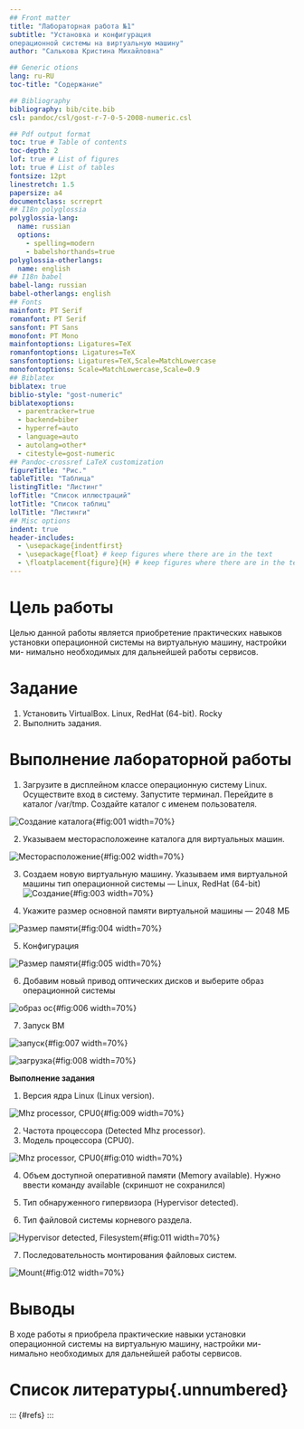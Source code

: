 ```yaml
---
## Front matter
title: "Лабораторная работа №1"
subtitle: "Установка и конфигурация
операционной системы на виртуальную машину"
author: "Салькова Кристина Михайловна"

## Generic otions
lang: ru-RU
toc-title: "Содержание"

## Bibliography
bibliography: bib/cite.bib
csl: pandoc/csl/gost-r-7-0-5-2008-numeric.csl

## Pdf output format
toc: true # Table of contents
toc-depth: 2
lof: true # List of figures
lot: true # List of tables
fontsize: 12pt
linestretch: 1.5
papersize: a4
documentclass: scrreprt
## I18n polyglossia
polyglossia-lang:
  name: russian
  options:
	- spelling=modern
	- babelshorthands=true
polyglossia-otherlangs:
  name: english
## I18n babel
babel-lang: russian
babel-otherlangs: english
## Fonts
mainfont: PT Serif
romanfont: PT Serif
sansfont: PT Sans
monofont: PT Mono
mainfontoptions: Ligatures=TeX
romanfontoptions: Ligatures=TeX
sansfontoptions: Ligatures=TeX,Scale=MatchLowercase
monofontoptions: Scale=MatchLowercase,Scale=0.9
## Biblatex
biblatex: true
biblio-style: "gost-numeric"
biblatexoptions:
  - parentracker=true
  - backend=biber
  - hyperref=auto
  - language=auto
  - autolang=other*
  - citestyle=gost-numeric
## Pandoc-crossref LaTeX customization
figureTitle: "Рис."
tableTitle: "Таблица"
listingTitle: "Листинг"
lofTitle: "Список иллюстраций"
lotTitle: "Список таблиц"
lolTitle: "Листинги"
## Misc options
indent: true
header-includes:
  - \usepackage{indentfirst}
  - \usepackage{float} # keep figures where there are in the text
  - \floatplacement{figure}{H} # keep figures where there are in the text
---
```


# Цель работы

Целью данной работы является приобретение практических навыков
установки операционной системы на виртуальную машину, настройки ми-
нимально необходимых для дальнейшей работы сервисов.

# Задание

1. Установить VirtualBox. Linux, RedHat (64-bit). Rocky 
2. Выполнить задания.


# Выполнение лабораторной работы

1. Загрузите в дисплейном классе операционную систему Linux. Осуществите
вход в систему. Запустите терминал. Перейдите в каталог /var/tmp. Создайте каталог с именем пользователя.

![Создание каталога](image/1.png){#fig:001 width=70%}

2. Указываем месторасположеине каталога для виртуальных машин.

![Месторасположение](image/2.png){#fig:002 width=70%}

3. Создаем новую виртуальную машину. Указываем имя виртуальной машины 
тип операционной системы — Linux, RedHat (64-bit) 
![Создание](image/3.png){#fig:003 width=70%}

4. Укажите размер основной памяти виртуальной машины — 2048
МБ 

![Размер памяти](image/4.png){#fig:004 width=70%}

5. Конфигурация 

![Размер памяти](image/5.png){#fig:005 width=70%}

6. Добавим новый привод оптических дисков и выберите образ
операционной системы 

![образ ос](image/6.png){#fig:006 width=70%}

7. Запуск ВМ 

![запуск](image/7.png){#fig:007 width=70%}

![загрузка](image/8.png){#fig:008 width=70%}

**Выполнение задания**

1. Версия ядра Linux (Linux version).

![Mhz processor, CPU0](image/9.png){#fig:009 width=70%}

2. Частота процессора (Detected Mhz processor).
3. Модель процессора (CPU0).

![Mhz processor, CPU0](image/10.png){#fig:010 width=70%}

4. Объем доступной оперативной памяти (Memory available). Нужно ввести команду available
(скриншот не сохранился)

5. Тип обнаруженного гипервизора (Hypervisor detected).
6. Тип файловой системы корневого раздела.

![Hypervisor detected, Filesystem](image/11.png){#fig:011 width=70%}

7. Последовательность монтирования файловых систем.

![Mount](image/12.png){#fig:012 width=70%}

# Выводы

В ходе работы я приобрела практические навыки
установки операционной системы на виртуальную машину, настройки ми-
нимально необходимых для дальнейшей работы сервисов.

# Список литературы{.unnumbered}

::: {#refs}
:::
